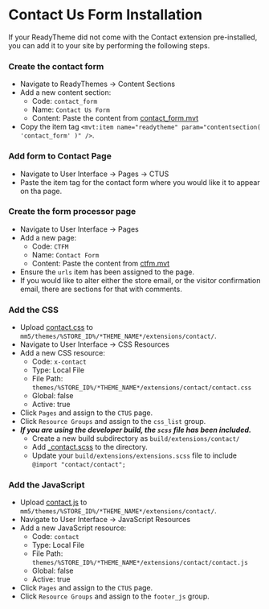 # Contact Us Form Installation

If your ReadyTheme did not come with the Contact extension pre-installed, you can add it to your site by performing the following steps.

### Create the contact form
- Navigate to ReadyThemes -> Content Sections
- Add a new content section:
  - Code: `contact_form`
  - Name: `Contact Us Form`
  - Content: Paste the content from [contact_form.mvt](contact_form.mvt)
- Copy the item tag `<mvt:item name="readytheme" param="contentsection( 'contact_form' )" />`.


### Add form to Contact Page
- Navigate to User Interface -> Pages -> CTUS
- Paste the item tag for the contact form where you would like it to appear on tha page.


### Create the form processor page
- Navigate to User Interface -> Pages
- Add a new page:
  - Code: `CTFM`
  - Name: `Contact Form`
  - Content: Paste the content from [ctfm.mvt](ctfm.mvt)
- Ensure the `urls` item has been assigned to the page.
- If you would like to alter either the store email, or the visitor confirmation email, there are sections for that with comments.


### Add the CSS
- Upload [contact.css](contact.css) to `mm5/themes/%STORE_ID%/*THEME_NAME*/extensions/contact/`.
- Navigate to User Interface -> CSS Resources
- Add a new CSS resource:
  - Code: `x-contact`
  - Type: Local File
  - File Path: `themes/%STORE_ID%/*THEME_NAME*/extensions/contact/contact.css`
  - Global: false
  - Active: true
- Click `Pages` and assign to the `CTUS` page.
- Click `Resource Groups` and assign to the `css_list` group.
- **_If you are using the developer build, the `scss` file has been included._**
  - Create a new build subdirectory as `build/extensions/contact/`
  - Add [_contact.scss](_contact.scss) to the directory.
  - Update your `build/extensions/extensions.scss` file to include `@import "contact/contact";`


### Add the JavaScript
- Upload [contact.js](contact.js) to `mm5/themes/%STORE_ID%/*THEME_NAME*/extensions/contact/`.
- Navigate to User Interface -> JavaScript Resources
- Add a new JavaScript resource:
  - Code: `contact`
  - Type: Local File
  - File Path: `themes/%STORE_ID%/*THEME_NAME*/extensions/contact/contact.js`
  - Global: false
  - Active: true
- Click `Pages` and assign to the `CTUS` page.
- Click `Resource Groups` and assign to the `footer_js` group.
